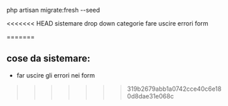 php artisan migrate:fresh --seed

<<<<<<< HEAD
sistemare drop down categorie 
fare uscire errori form


=======


## cose da sistemare:

- far uscire gli errori nei form
>>>>>>> 319b2679abb1a0742cce40c6e180d8dae31e068c
